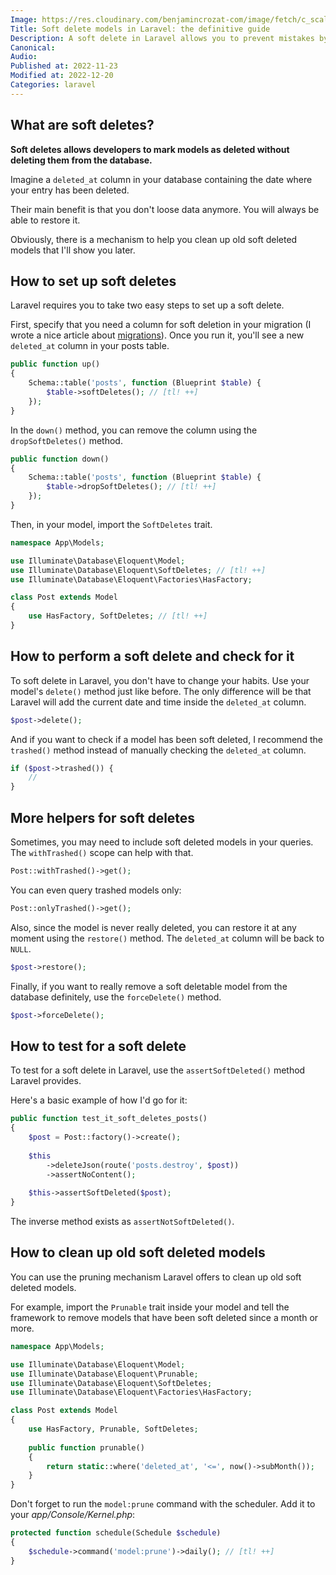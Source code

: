 ```yaml
---
Image: https://res.cloudinary.com/benjamincrozat-com/image/fetch/c_scale,f_webp,q_auto,w_1200/https://life-long-bunny.fra1.digitaloceanspaces.com/media-library/production/21/6505016_kg7fdn.jpg
Title: Soft delete models in Laravel: the definitive guide
Description: A soft delete in Laravel allows you to prevent mistakes by not removing sensitive data from your database right away.
Canonical: 
Audio:
Published at: 2022-11-23
Modified at: 2022-12-20
Categories: laravel
---
```


## What are soft deletes?

**Soft deletes allows developers to mark models as deleted without deleting them from the database.**

Imagine a `deleted_at` column in your database containing the date where your entry has been deleted.

Their main benefit is that you don't loose data anymore. You will always be able to restore it.

Obviously, there is a mechanism to help you clean up old soft deleted models that I'll show you later.

## How to set up soft deletes

Laravel requires you to take two easy steps to set up a soft delete.

First, specify that you need a column for soft deletion in your migration (I wrote a nice article about [migrations](https://benjamincrozat.com/laravel-migrations)). Once you run it, you'll see a new `deleted_at` column in your posts table.

```php
public function up()
{
	Schema::table('posts', function (Blueprint $table) {
		$table->softDeletes(); // [tl! ++]
	});
}
```

In the `down()` method, you can remove the column using the `dropSoftDeletes()` method.

```php
public function down()
{
    Schema::table('posts', function (Blueprint $table) {
		$table->dropSoftDeletes(); // [tl! ++]
	});
}
```

Then, in your model, import the `SoftDeletes` trait.

```php
namespace App\Models;

use Illuminate\Database\Eloquent\Model;
use Illuminate\Database\Eloquent\SoftDeletes; // [tl! ++]
use Illuminate\Database\Eloquent\Factories\HasFactory;

class Post extends Model
{
    use HasFactory, SoftDeletes; // [tl! ++]
}
```

## How to perform a soft delete and check for it

To soft delete in Laravel, you don't have to change your habits. Use your model's `delete()` method just like before. The only difference will be that Laravel will add the current date and time inside the `deleted_at` column.

```php
$post->delete();
```

And if you want to check if a model has been soft deleted, I recommend the `trashed()` method instead of manually checking the `deleted_at` column.

```php
if ($post->trashed()) {
    //
}
```

## More helpers for soft deletes

Sometimes, you may need to include soft deleted models in your queries. The `withTrashed()` scope can help with that.

```php
Post::withTrashed()->get();
```

You can even query trashed models only:

```php
Post::onlyTrashed()->get();
```

Also, since the model is never really deleted, you can restore it at any moment using the `restore()` method. The `deleted_at` column will be back to `NULL`.

```php
$post->restore();
```

Finally, if you want to really remove a soft deletable model from the database definitely, use the `forceDelete()` method.

```php
$post->forceDelete();
```

## How to test for a soft delete

To test for a soft delete in Laravel, use the `assertSoftDeleted()` method Laravel provides.

Here's a basic example of how I'd go for it:

```php
public function test_it_soft_deletes_posts()
{
    $post = Post::factory()->create();
    
    $this
        ->deleteJson(route('posts.destroy', $post))
        ->assertNoContent();
        
    $this->assertSoftDeleted($post);
}
```

The inverse method exists as `assertNotSoftDeleted()`.

## How to clean up old soft deleted models

You can use the pruning mechanism Laravel offers to clean up old soft deleted models.

For example, import the `Prunable` trait inside your model and tell the framework to remove models that have been soft deleted since a month or more.

```php
namespace App\Models;

use Illuminate\Database\Eloquent\Model;
use Illuminate\Database\Eloquent\Prunable;
use Illuminate\Database\Eloquent\SoftDeletes;
use Illuminate\Database\Eloquent\Factories\HasFactory;

class Post extends Model
{
    use HasFactory, Prunable, SoftDeletes;
  
    public function prunable()
	{
		return static::where('deleted_at', '<=', now()->subMonth());
	}
}
```

Don't forget to run the `model:prune` command with the scheduler. Add it to your *app/Console/Kernel.php*:

```php
protected function schedule(Schedule $schedule)
{
    $schedule->command('model:prune')->daily(); // [tl! ++]
}
```

